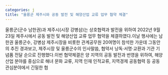 ```yaml
---
categories: j
title: "울릉군 제주시와 공동 발전 및 해양산업 교류 업무 협약 체결"
---
```

울릉군(군수 남한권)과 제주시(시장 강병삼)는 상호협력과 발전을 위하여 2022년 9월 23일 제주시에서 공동 발전 및 해양산업 교류 업무 협약을 체결하였다.이날 행사에는 남한권 울릉군수, 강병삼 제주시장을 비롯한 관계공무원 20여명이 참석한 가운데 그동안의 추진 경과보고, 제주시장 및 울릉군수의 인사말씀, 협약서 낭독·서명·교환과 기관 기념품 전달 순으로 진행했다.이번 협약체결은 양 지역의 공동 발전과 번영을 위하여, 해양산업 분야를 중심으로 해녀 문화 교류, 지역 인재 인적교류, 지역경제 공동협력 등 공동 관심분야에서 긴밀한 협